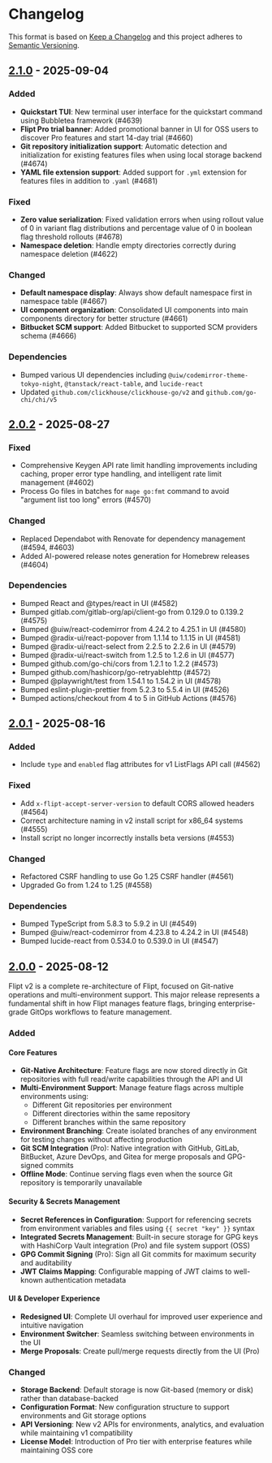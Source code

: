 # Changelog

This format is based on [Keep a Changelog](https://keepachangelog.com/en/1.0.0/)
and this project adheres to [Semantic Versioning](https://semver.org/spec/v2.0.0.html).

## [2.1.0](https://github.com/flipt-io/flipt/releases/tag/v2.1.0) - 2025-09-04

### Added

- **Quickstart TUI**: New terminal user interface for the quickstart command using Bubbletea framework (#4639)
- **Flipt Pro trial banner**: Added promotional banner in UI for OSS users to discover Pro features and start 14-day trial (#4660)
- **Git repository initialization support**: Automatic detection and initialization for existing features files when using local storage backend (#4674)
- **YAML file extension support**: Added support for `.yml` extension for features files in addition to `.yaml` (#4681)

### Fixed

- **Zero value serialization**: Fixed validation errors when using rollout value of 0 in variant flag distributions and percentage value of 0 in boolean flag threshold rollouts (#4678)
- **Namespace deletion**: Handle empty directories correctly during namespace deletion (#4622)

### Changed

- **Default namespace display**: Always show default namespace first in namespace table (#4667)
- **UI component organization**: Consolidated UI components into main components directory for better structure (#4661)
- **Bitbucket SCM support**: Added Bitbucket to supported SCM providers schema (#4666)

### Dependencies

- Bumped various UI dependencies including `@uiw/codemirror-theme-tokyo-night`, `@tanstack/react-table`, and `lucide-react`
- Updated `github.com/clickhouse/clickhouse-go/v2` and `github.com/go-chi/chi/v5`

## [2.0.2](https://github.com/flipt-io/flipt/releases/tag/v2.0.2) - 2025-08-27

### Fixed

- Comprehensive Keygen API rate limit handling improvements including caching, proper error type handling, and intelligent rate limit management (#4602)
- Process Go files in batches for `mage go:fmt` command to avoid "argument list too long" errors (#4570)

### Changed

- Replaced Dependabot with Renovate for dependency management (#4594, #4603)
- Added AI-powered release notes generation for Homebrew releases (#4604)

### Dependencies

- Bumped React and @types/react in UI (#4582)
- Bumped gitlab.com/gitlab-org/api/client-go from 0.129.0 to 0.139.2 (#4575)
- Bumped @uiw/react-codemirror from 4.24.2 to 4.25.1 in UI (#4580)
- Bumped @radix-ui/react-popover from 1.1.14 to 1.1.15 in UI (#4581)
- Bumped @radix-ui/react-select from 2.2.5 to 2.2.6 in UI (#4579)
- Bumped @radix-ui/react-switch from 1.2.5 to 1.2.6 in UI (#4577)
- Bumped github.com/go-chi/cors from 1.2.1 to 1.2.2 (#4573)
- Bumped github.com/hashicorp/go-retryablehttp (#4572)
- Bumped @playwright/test from 1.54.1 to 1.54.2 in UI (#4578)
- Bumped eslint-plugin-prettier from 5.2.3 to 5.5.4 in UI (#4526)
- Bumped actions/checkout from 4 to 5 in GitHub Actions (#4576)

## [2.0.1](https://github.com/flipt-io/flipt/releases/tag/v2.0.1) - 2025-08-16

### Added

- Include `type` and `enabled` flag attributes for v1 ListFlags API call (#4562)

### Fixed

- Add `x-flipt-accept-server-version` to default CORS allowed headers (#4564)
- Correct architecture naming in v2 install script for x86_64 systems (#4555)
- Install script no longer incorrectly installs beta versions (#4553)

### Changed

- Refactored CSRF handling to use Go 1.25 CSRF handler (#4561)
- Upgraded Go from 1.24 to 1.25 (#4558)

### Dependencies

- Bumped TypeScript from 5.8.3 to 5.9.2 in UI (#4549)
- Bumped @uiw/react-codemirror from 4.23.8 to 4.24.2 in UI (#4548)
- Bumped lucide-react from 0.534.0 to 0.539.0 in UI (#4547)

## [2.0.0](https://github.com/flipt-io/flipt/releases/tag/v2.0.0) - 2025-08-12

Flipt v2 is a complete re-architecture of Flipt, focused on Git-native operations and multi-environment support. This major release represents a fundamental shift in how Flipt manages feature flags, bringing enterprise-grade GitOps workflows to feature management.

### Added

#### Core Features

- **Git-Native Architecture**: Feature flags are now stored directly in Git repositories with full read/write capabilities through the API and UI
- **Multi-Environment Support**: Manage feature flags across multiple environments using:
  - Different Git repositories per environment
  - Different directories within the same repository
  - Different branches within the same repository
- **Environment Branching**: Create isolated branches of any environment for testing changes without affecting production
- **Git SCM Integration** (Pro): Native integration with GitHub, GitLab, BitBucket, Azure DevOps, and Gitea for merge proposals and GPG-signed commits
- **Offline Mode**: Continue serving flags even when the source Git repository is temporarily unavailable

#### Security & Secrets Management

- **Secret References in Configuration**: Support for referencing secrets from environment variables and files using `{{ secret "key" }}` syntax
- **Integrated Secrets Management**: Built-in secure storage for GPG keys with HashiCorp Vault integration (Pro) and file system support (OSS)
- **GPG Commit Signing** (Pro): Sign all Git commits for maximum security and auditability
- **JWT Claims Mapping**: Configurable mapping of JWT claims to well-known authentication metadata

#### UI & Developer Experience

- **Redesigned UI**: Complete UI overhaul for improved user experience and intuitive navigation
- **Environment Switcher**: Seamless switching between environments in the UI
- **Merge Proposals**: Create pull/merge requests directly from the UI (Pro)

### Changed

- **Storage Backend**: Default storage is now Git-based (memory or disk) rather than database-backed
- **Configuration Format**: New configuration structure to support environments and Git storage options
- **API Versioning**: New v2 APIs for environments, analytics, and evaluation while maintaining v1 compatibility
- **License Model**: Introduction of Pro tier with enterprise features while maintaining OSS core
